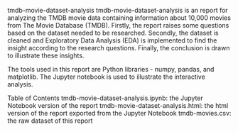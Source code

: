 tmdb-movie-dataset-analysis
tmdb-movie-dataset-analysis is an report for analyzing the TMDB movie data containing information about 10,000 movies from The Movie Database (TMDB). Firstly, the report raises some questions based on the dataset needed to be researched. Secondly, the dataset is cleaned and Exploratory Data Analysis (EDA) is implemented to find the insight according to the research questions. Finally, the conclusion is drawn to illustrate these insights.

The tools used in this report are Python libraries - numpy, pandas, and matplotlib. The Jupyter notebook is used to illustrate the interactive analysis.

Table of Contents
tmdb-movie-dataset-analysis.ipynb: the Jupyter Notebook version of the report
tmdb-movie-dataset-analysis.html: the html version of the report exported from the Jupyter Notebook
tmdb-movies.csv: the raw dataset of this report
